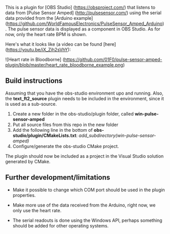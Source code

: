 This is a plugin for [OBS Studio] (https://obsproject.com/) that listens to data from [Pulse Sensor Amped] (http://pulsesensor.com/) using the serial data provided from the [Arduino example] (https://github.com/WorldFamousElectronics/PulseSensor_Amped_Arduino).
The pulse sensor data is displayed as a component in OBS Studio. As for now, only the heart rate BPM is shown.

Here's what it looks like (a video can be found [here] (https://youtu.be/iX_Zih2sVhY):

![Heart rate in Bloodborne] (https://github.com/01F0/pulse-sensor-amped-plugin/blob/master/heart_rate_bloodborne_example.png)
## Build instructions
Assuming that you have the obs-studio environment upo and running. Also, the **text_ft2_source** plugin needs to be included in the environment, since it is used as a sub-source.

1. Create a new folder in the obs-studio/plugin folder, called **win-pulse-sensor-amped**
2. Put all source files from this repo in the new folder
3. Add the following line in the bottom of **obs-studio/plugin/CMakeLists.txt**: *add_subdirectory(win-pulse-sensor-amped)*
4. Configure/generate the obs-studio CMake project. 

The plugin should now be included as a project in the Visual Studio solution generated by CMake.

## Further development/limitations
* Make it possible to change which COM port should be used in the plugin properties.

* Make more use of the data received from the Arduino, right now, we only use the heart rate.

* The serial readouts is done using the Windows API, perhaps something should be added for other operating systems.
